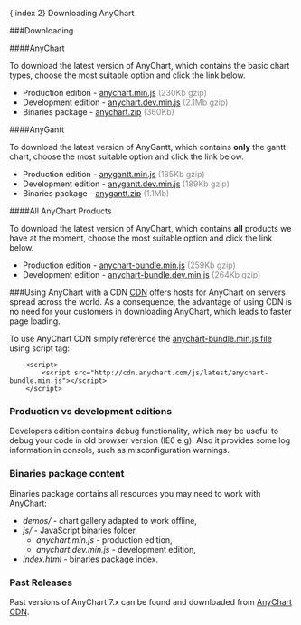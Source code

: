 {:index 2}
Downloading AnyChart
  
###Downloading

####AnyChart

To download the latest version of AnyChart, which contains the basic chart types, choose the most suitable option and click the link below.
* Production edition - [anychart.min.js](http://anychart.com/products/anychart7/download/?file=anychart.min.js&version=7.5.0) <span style="color:#898989;">(230Kb gzip)</span>
* Development edition - [anychart.dev.min.js](http://anychart.com/products/anychart7/download/?file=anychart.dev.min.js&version=7.5.0) <span style="color:#898989;">(2.1Mb gzip)</span>  
* Binaries package - [anychart.zip](http://anychart.com/products/anychart7/download/7.5.0/anychart.zip) <span style="color:#898989;">(360Kb)</span>  

####AnyGantt

To download the latest version of AnyGantt, which contains **only** the gantt chart, choose the most suitable option and click the link below.
* Production edition - [anygantt.min.js](http://anychart.com/products/anygantt7/download/?file=anygantt.min.js&version=7.5.0) <span style="color:#898989;">(185Kb gzip)</span>
* Development edition - [anygantt.dev.min.js](http://anychart.com/products/anygantt7/download/?file=anygantt.dev.min.js&version=7.5.0) <span style="color:#898989;">(189Kb gzip)</span>  
* Binaries package - [anygantt.zip](http://anychart.com/products/anygantt7/download/7.5.0/anygantt.zip) <span style="color:#898989;">(1.1Mb)</span>  

####All AnyChart Products

To download the latest version of AnyChart, which contains **all** products we have at the moment, choose the most suitable option and click the link below.
* Production edition - [anychart-bundle.min.js](http://cdn.anychart.com/js/latest/anychart-bundle.min.js) <span style="color:#898989;">(259Kb gzip)</span>
* Development edition - [anychart-bundle.dev.min.js](http://anychart.com/products/anychart7/download/?file=anychart-bundle.dev.min.js&version=7.5.0) <span style="color:#898989;">(264Kb gzip)</span>  

###Using AnyChart with a CDN
<a href="http://en.wikipedia.org/wiki/Content\_delivery\_network" target="_blank">CDN</a> offers hosts for AnyChart on servers spread across the world. As a consequence, the advantage of using CDN is no need for your customers in downloading AnyChart, which leads to faster page loading.
  
 
To use AnyChart CDN simply reference the [anychart-bundle.min.js file](http://cdn.anychart.com/js/latest/anychart-bundle.min.js) using script tag:
```
    <script>
        <script src="http://cdn.anychart.com/js/latest/anychart-bundle.min.js"></script>
    </script>
```

### Production vs development editions
Developers edition contains debug functionality, which may be useful to debug your code in old browser version (IE6 e.g). Also it provides some log information in console, such as misconfiguration warnings. 

### Binaries package content
Binaries package contains all resources you may need to work with AnyChart:  
* _demos/_ - chart gallery adapted to work offline,
* _js/_ - JavaScript binaries folder,
  * _anychart.min.js_ - production edition,
  * _anychart.dev.min.js_ - development edition,
* _index.html_ - binaries package index.

### Past Releases
Past versions of AnyChart 7.x can be found and downloaded from <a href="http://cdn.anychart.com/" target="_blank">AnyChart CDN</a>.




